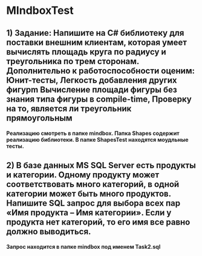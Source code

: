 # MIndboxTest

## 1) Задание: Напишите на C# библиотеку для поставки внешним клиентам, которая умеет вычислять площадь круга по радиусу и треугольника по трем сторонам. Дополнительно к работоспособности оценим: Юнит-тесты, Легкость добавления других фигурm Вычисление площади фигуры без знания типа фигуры в compile-time, Проверку на то, является ли треугольник прямоугольным

#### Реализацию смотреть в папке mindbox. Папка Shapes содержит реализацию библиотеки. В папке ShapesTest находятся моудльные тесты.

## 2) В базе данных MS SQL Server есть продукты и категории. Одному продукту может соответствовать много категорий, в одной категории может быть много продуктов. Напишите SQL запрос для выбора всех пар «Имя продукта – Имя категории». Если у продукта нет категорий, то его имя все равно должно выводиться.

#### Запрос находится в папке mindbox под именем Task2.sql
